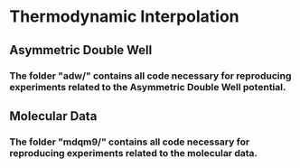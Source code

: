 # Thermodynamic Interpolation

## Asymmetric Double Well
### The folder "adw/" contains all code necessary for reproducing experiments related to the Asymmetric Double Well potential.

## Molecular Data
### The folder "mdqm9/" contains all code necessary for reproducing experiments related to the molecular data.


